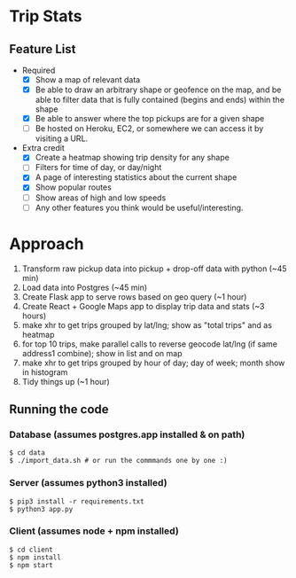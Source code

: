 # Trip Stats

## Feature List
- Required
  - [x] Show a map of relevant data
  - [x] Be able to draw an arbitrary shape or geofence on the map, and be able to filter data that is fully ­contained ​(begins and ends) within the shape
  - [x] Be able to answer where the top pickups are for a given shape
  - [ ] Be hosted on Heroku, EC2, or somewhere we can access it by visiting a URL.
- Extra credit
  - [x] Create a heatmap showing trip density for any shape
  - [ ] Filters for time of day, or day/night
  - [x] A page of interesting statistics about the current shape
  - [x] Show popular routes
  - [ ] Show areas of high and low speeds
  - [ ] Any other features you think would be useful/interesting.

# Approach
1. Transform raw pickup data into pickup + drop-off data with python (~45 min)
2. Load data into Postgres (~45 min)
3. Create Flask app to serve rows based on geo query (~1 hour)
4. Create React + Google Maps app to display trip data and stats (~3 hours)
  1. make xhr to get trips grouped by lat/lng; show as "total trips" and as heatmap
  1. for top 10 trips, make parallel calls to reverse geocode lat/lng (if same address1 combine); show in list and on map
  1. make xhr to get trips grouped by hour of day; day of week; month show in histogram
5. Tidy things up (~1 hour)

## Running the code

### Database (assumes postgres.app installed & on path)
    $ cd data
    $ ./import_data.sh # or run the commmands one by one :)

### Server (assumes python3 installed)
    $ pip3 install -r requirements.txt
    $ python3 app.py

### Client (assumes node + npm installed)
    $ cd client
    $ npm install
    $ npm start
